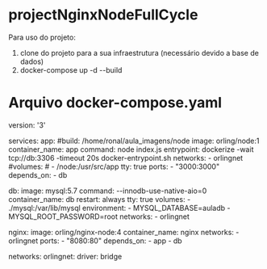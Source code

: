 # projectNginxNodeFullCycle

Para uso do projeto:
1. clone do projeto para a sua infraestrutura (necessário devido a base de dados)
2. docker-compose up -d --build


# Arquivo docker-compose.yaml
version: '3'

services:
  app:
    #build:  /home/ronal/aula_imagens/node
    image: orling/node:1
    container_name: app
    command: node index.js
    entrypoint: dockerize -wait tcp://db:3306 -timeout 20s docker-entrypoint.sh
    networks:
      - orlingnet
    #volumes:
    #  - /node:/usr/src/app
    tty: true
    ports:
      - "3000:3000"
    depends_on:
      - db

  db:
    image: mysql:5.7
    command: --innodb-use-native-aio=0
    container_name: db
    restart: always
    tty: true
    volumes: 
      - ./mysql:/var/lib/mysql
    environment:
      - MYSQL_DATABASE=auladb
      - MYSQL_ROOT_PASSWORD=root
    networks:
      - orlingnet

  nginx:
    image: orling/nginx-node:4
    container_name: nginx
    networks:
      - orlingnet
    ports:
      - "8080:80"
    depends_on:
      - app
      - db

networks:
  orlingnet:
    driver: bridge
